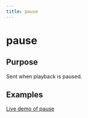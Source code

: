 ```yaml
---
title: pause
---
```

# pause #

## Purpose ##

Sent when playback is paused.

## Examples ##

[Live demo of pause](http://jsfiddle.net/popcornjs/tV4Ay/)
